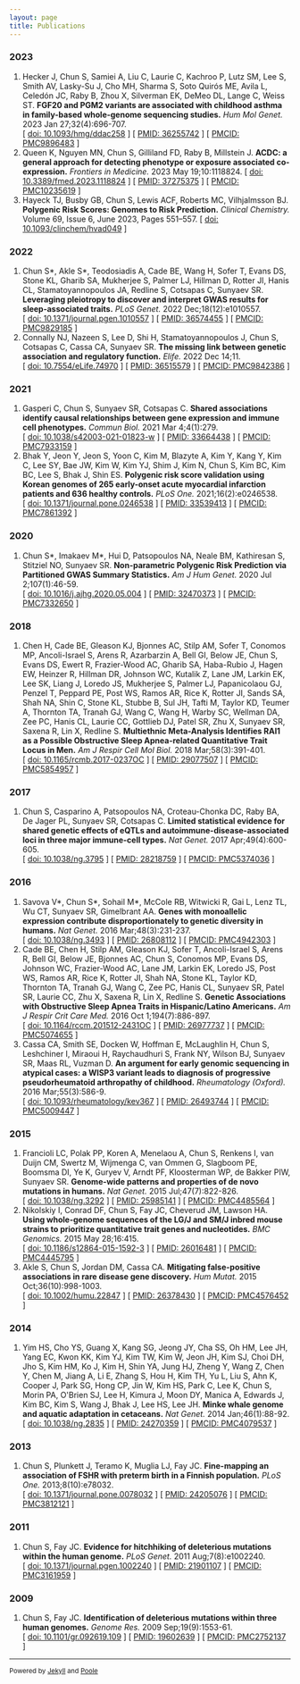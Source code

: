 ```yaml
---
layout: page
title: Publications
---
```


### 2023
1. Hecker J, Chun S, Samiei A, Liu C, Laurie C, Kachroo P, Lutz SM, Lee S, Smith AV, Lasky-Su J, Cho MH, Sharma S, Soto Quirós ME, Avila L, Celedón JC, Raby B, Zhou X, Silverman EK, DeMeo DL, Lange C, Weiss ST. **FGF20 and PGM2 variants are associated with childhood asthma in family-based whole-genome sequencing studies.** *Hum Mol Genet.* 2023 Jan 27;32(4):696-707.  
[ [doi: 10.1093/hmg/ddac258](http://dx.doi.org/10.1093/hmg/ddac258) ] [ [PMID: 36255742](https://pubmed.ncbi.nlm.nih.gov/36255742/) ] [ [PMCID: PMC9896483](https://www.ncbi.nlm.nih.gov/pmc/articles/PMC9896483/) ]
2. Queen K, Nguyen MN, Chun S, Gilliland FD, Raby B, Millstein J. **ACDC: a general approach for detecting phenotype or exposure associated co-expression.** *Frontiers in Medicine.* 2023 May 19;10:1118824.
[ [doi: 10.3389/fmed.2023.1118824](http://dx.doi.org/10.3389/fmed.2023.1118824) ] [ [PMID: 37275375](https://pubmed.ncbi.nlm.nih.gov/37275375/) ] [ [PMCID: PMC10235619](https://www.ncbi.nlm.nih.gov/pmc/articles/PMC10235619/) ] 
3. Hayeck TJ, Busby GB, Chun S, Lewis ACF, Roberts MC, Vilhjalmsson BJ. **Polygenic Risk Scores: Genomes to Risk Prediction.** *Clinical Chemistry.* Volume 69, Issue 6, June 2023, Pages 551–557. 
[ [doi: 10.1093/clinchem/hvad049](https://doi.org/10.1093/clinchem/hvad049) ]

### 2022
1. Chun S\*, Akle S\*, Teodosiadis A, Cade BE, Wang H, Sofer T, Evans DS, Stone KL, Gharib SA, Mukherjee S, Palmer LJ, Hillman D, Rotter JI, Hanis CL, Stamatoyannopoulos JA, Redline S, Cotsapas C, Sunyaev SR. **Leveraging pleiotropy to discover and interpret GWAS results for sleep-associated traits.** *PLoS Genet.* 2022 Dec;18(12):e1010557.  
[ [doi: 10.1371/journal.pgen.1010557](http://dx.doi.org/10.1371/journal.pgen.1010557) ] [ [PMID: 36574455](https://pubmed.ncbi.nlm.nih.gov/36574455/) ] [ [PMCID: PMC9829185](https://www.ncbi.nlm.nih.gov/pmc/articles/PMC9829185/) ]
2. Connally NJ, Nazeen S, Lee D, Shi H, Stamatoyannopoulos J, Chun S, Cotsapas C, Cassa CA, Sunyaev SR. **The missing link between genetic association and regulatory function.** *Elife.* 2022 Dec 14;11.  
[ [doi: 10.7554/eLife.74970](http://dx.doi.org/10.7554/eLife.74970) ] [ [PMID: 36515579](https://pubmed.ncbi.nlm.nih.gov/36515579/) ] [ [PMCID: PMC9842386](https://www.ncbi.nlm.nih.gov/pmc/articles/PMC9842386/) ]

### 2021
1. Gasperi C, Chun S, Sunyaev SR, Cotsapas C. **Shared associations identify causal relationships between gene expression and immune cell phenotypes.** *Commun Biol.* 2021 Mar 4;4(1):279.  
[ [doi: 10.1038/s42003-021-01823-w](http://dx.doi.org/10.1038/s42003-021-01823-w) ] [ [PMID: 33664438](https://pubmed.ncbi.nlm.nih.gov/33664438/) ] [ [PMCID: PMC7933159](https://www.ncbi.nlm.nih.gov/pmc/articles/PMC7933159/) ]
2. Bhak Y, Jeon Y, Jeon S, Yoon C, Kim M, Blazyte A, Kim Y, Kang Y, Kim C, Lee SY, Bae JW, Kim W, Kim YJ, Shim J, Kim N, Chun S, Kim BC, Kim BC, Lee S, Bhak J, Shin ES. **Polygenic risk score validation using Korean genomes of 265 early-onset acute myocardial infarction patients and 636 healthy controls.** *PLoS One.* 2021;16(2):e0246538.  
[ [doi: 10.1371/journal.pone.0246538](http://dx.doi.org/10.1371/journal.pone.0246538) ] [ [PMID: 33539413](https://pubmed.ncbi.nlm.nih.gov/33539413/) ] [ [PMCID: PMC7861392](https://www.ncbi.nlm.nih.gov/pmc/articles/PMC7861392/) ]

### 2020
1. Chun S\*, Imakaev M\*, Hui D, Patsopoulos NA, Neale BM, Kathiresan S, Stitziel NO, Sunyaev SR. **Non-parametric Polygenic Risk Prediction via Partitioned GWAS Summary Statistics.** *Am J Hum Genet.* 2020 Jul 2;107(1):46-59.  
[ [doi: 10.1016/j.ajhg.2020.05.004](http://dx.doi.org/10.1016/j.ajhg.2020.05.004) ] [ [PMID: 32470373](https://pubmed.ncbi.nlm.nih.gov/32470373/) ] [ [PMCID: PMC7332650](https://www.ncbi.nlm.nih.gov/pmc/articles/PMC7332650/) ]

### 2018
1. Chen H, Cade BE, Gleason KJ, Bjonnes AC, Stilp AM, Sofer T, Conomos MP, Ancoli-Israel S, Arens R, Azarbarzin A, Bell GI, Below JE, Chun S, Evans DS, Ewert R, Frazier-Wood AC, Gharib SA, Haba-Rubio J, Hagen EW, Heinzer R, Hillman DR, Johnson WC, Kutalik Z, Lane JM, Larkin EK, Lee SK, Liang J, Loredo JS, Mukherjee S, Palmer LJ, Papanicolaou GJ, Penzel T, Peppard PE, Post WS, Ramos AR, Rice K, Rotter JI, Sands SA, Shah NA, Shin C, Stone KL, Stubbe B, Sul JH, Tafti M, Taylor KD, Teumer A, Thornton TA, Tranah GJ, Wang C, Wang H, Warby SC, Wellman DA, Zee PC, Hanis CL, Laurie CC, Gottlieb DJ, Patel SR, Zhu X, Sunyaev SR, Saxena R, Lin X, Redline S. **Multiethnic Meta-Analysis Identifies RAI1 as a Possible Obstructive Sleep Apnea-related Quantitative Trait Locus in Men.** *Am J Respir Cell Mol Biol.* 2018 Mar;58(3):391-401.  
[ [doi: 10.1165/rcmb.2017-0237OC](http://dx.doi.org/10.1165/rcmb.2017-0237OC) ] [ [PMID: 29077507](https://pubmed.ncbi.nlm.nih.gov/29077507/) ] [ [PMCID: PMC5854957](https://www.ncbi.nlm.nih.gov/pmc/articles/PMC5854957/) ]

### 2017
1. Chun S, Casparino A, Patsopoulos NA, Croteau-Chonka DC, Raby BA, De Jager PL, Sunyaev SR, Cotsapas C. **Limited statistical evidence for shared genetic effects of eQTLs and autoimmune-disease-associated loci in three major immune-cell types.** *Nat Genet.* 2017 Apr;49(4):600-605.   
[ [doi: 10.1038/ng.3795](http://dx.doi.org/10.1038/ng.3795) ] [ [PMID: 28218759](https://pubmed.ncbi.nlm.nih.gov/28218759/) ] [ [PMCID: PMC5374036](https://www.ncbi.nlm.nih.gov/pmc/articles/PMC5374036/) ]

### 2016
1. Savova V\*, Chun S\*, Sohail M\*, McCole RB, Witwicki R, Gai L, Lenz TL, Wu CT, Sunyaev SR, Gimelbrant AA. **Genes with monoallelic expression contribute disproportionately to genetic diversity in humans.** *Nat Genet.* 2016 Mar;48(3):231-237.  
[ [doi: 10.1038/ng.3493](http://dx.doi.org/10.1038/ng.3493) ] [ [PMID: 26808112](https://pubmed.ncbi.nlm.nih.gov/26808112/) ] [ [PMCID: PMC4942303](https://www.ncbi.nlm.nih.gov/pmc/articles/PMC4942303/) ]
2. Cade BE, Chen H, Stilp AM, Gleason KJ, Sofer T, Ancoli-Israel S, Arens R, Bell GI, Below JE, Bjonnes AC, Chun S, Conomos MP, Evans DS, Johnson WC, Frazier-Wood AC, Lane JM, Larkin EK, Loredo JS, Post WS, Ramos AR, Rice K, Rotter JI, Shah NA, Stone KL, Taylor KD, Thornton TA, Tranah GJ, Wang C, Zee PC, Hanis CL, Sunyaev SR, Patel SR, Laurie CC, Zhu X, Saxena R, Lin X, Redline S. **Genetic Associations with Obstructive Sleep Apnea Traits in Hispanic/Latino Americans.** *Am J Respir Crit Care Med.* 2016 Oct 1;194(7):886-897.  
[ [doi: 10.1164/rccm.201512-2431OC](http://dx.doi.org/10.1164/rccm.201512-2431OC) ] [ [PMID: 26977737](https://pubmed.ncbi.nlm.nih.gov/26977737/) ] [ [PMCID: PMC5074655](https://www.ncbi.nlm.nih.gov/pmc/articles/PMC5074655/) ]
3. Cassa CA, Smith SE, Docken W, Hoffman E, McLaughlin H, Chun S, Leshchiner I, Miraoui H, Raychaudhuri S, Frank NY, Wilson BJ, Sunyaev SR, Maas RL, Vuzman D. **An argument for early genomic sequencing in atypical cases: a WISP3 variant leads to diagnosis of progressive pseudorheumatoid arthropathy of childhood.** *Rheumatology (Oxford).* 2016 Mar;55(3):586-9.  
[ [doi: 10.1093/rheumatology/kev367](http://dx.doi.org/10.1093/rheumatology/kev367) ] [ [PMID: 26493744](https://pubmed.ncbi.nlm.nih.gov/26493744/) ] [ [PMCID: PMC5009447](https://www.ncbi.nlm.nih.gov/pmc/articles/PMC5009447/) ]

### 2015
1. Francioli LC, Polak PP, Koren A, Menelaou A, Chun S, Renkens I, van Duijn CM, Swertz M, Wijmenga C, van Ommen G, Slagboom PE, Boomsma DI, Ye K, Guryev V, Arndt PF, Kloosterman WP, de Bakker PIW, Sunyaev SR. **Genome-wide patterns and properties of de novo mutations in humans.** *Nat Genet.* 2015 Jul;47(7):822-826.  
[ [doi: 10.1038/ng.3292](http://dx.doi.org/10.1038/ng.3292) ] [ [PMID: 25985141](https://pubmed.ncbi.nlm.nih.gov/25985141/) ] [ [PMCID: PMC4485564](https://www.ncbi.nlm.nih.gov/pmc/articles/PMC4485564/) ]
2. Nikolskiy I, Conrad DF, Chun S, Fay JC, Cheverud JM, Lawson HA. **Using whole-genome sequences of the LG/J and SM/J inbred mouse strains to prioritize quantitative trait genes and nucleotides.** *BMC Genomics.* 2015 May 28;16:415.  
[ [doi: 10.1186/s12864-015-1592-3](http://dx.doi.org/10.1186/s12864-015-1592-3) ] [ [PMID: 26016481](https://pubmed.ncbi.nlm.nih.gov/26016481/) ] [ [PMCID: PMC4445795](https://www.ncbi.nlm.nih.gov/pmc/articles/PMC4445795/) ]
3. Akle S, Chun S, Jordan DM, Cassa CA. **Mitigating false-positive associations in rare disease gene discovery.** *Hum Mutat.* 2015 Oct;36(10):998-1003.  
[ [doi: 10.1002/humu.22847](http://dx.doi.org/10.1002/humu.22847) ] [ [PMID: 26378430](https://pubmed.ncbi.nlm.nih.gov/26378430/) ] [ [PMCID: PMC4576452](https://www.ncbi.nlm.nih.gov/pmc/articles/PMC4576452/) ]

### 2014
1. Yim HS, Cho YS, Guang X, Kang SG, Jeong JY, Cha SS, Oh HM, Lee JH, Yang EC, Kwon KK, Kim YJ, Kim TW, Kim W, Jeon JH, Kim SJ, Choi DH, Jho S, Kim HM, Ko J, Kim H, Shin YA, Jung HJ, Zheng Y, Wang Z, Chen Y, Chen M, Jiang A, Li E, Zhang S, Hou H, Kim TH, Yu L, Liu S, Ahn K, Cooper J, Park SG, Hong CP, Jin W, Kim HS, Park C, Lee K, Chun S, Morin PA, O'Brien SJ, Lee H, Kimura J, Moon DY, Manica A, Edwards J, Kim BC, Kim S, Wang J, Bhak J, Lee HS, Lee JH. **Minke whale genome and aquatic adaptation in cetaceans.** *Nat Genet.* 2014 Jan;46(1):88-92.  
[ [doi: 10.1038/ng.2835](http://dx.doi.org/10.1038/ng.2835) ] [ [PMID: 24270359](https://pubmed.ncbi.nlm.nih.gov/24270359/) ] [ [PMCID: PMC4079537](https://www.ncbi.nlm.nih.gov/pmc/articles/PMC4079537/) ]

### 2013
1. Chun S, Plunkett J, Teramo K, Muglia LJ, Fay JC. **Fine-mapping an association of FSHR with preterm birth in a Finnish population.** *PLoS One.* 2013;8(10):e78032.  
[ [doi: 10.1371/journal.pone.0078032](http://dx.doi.org/10.1371/journal.pone.0078032) ] [ [PMID: 24205076](https://pubmed.ncbi.nlm.nih.gov/24205076/) ] [ [PMCID: PMC3812121](https://www.ncbi.nlm.nih.gov/pmc/articles/PMC3812121/) ]

### 2011
1. Chun S, Fay JC. **Evidence for hitchhiking of deleterious mutations within the human genome.** *PLoS Genet.* 2011 Aug;7(8):e1002240.  
[ [doi: 10.1371/journal.pgen.1002240](http://dx.doi.org/10.1371/journal.pgen.1002240) ] [ [PMID: 21901107](https://pubmed.ncbi.nlm.nih.gov/21901107/) ] [ [PMCID: PMC3161959](https://www.ncbi.nlm.nih.gov/pmc/articles/PMC3161959/) ]

### 2009
1. Chun S, Fay JC. **Identification of deleterious mutations within three human genomes.** *Genome Res.* 2009 Sep;19(9):1553-61.  
[ [doi: 10.1101/gr.092619.109](http://dx.doi.org/10.1101/gr.092619.109) ] [ [PMID: 19602639](https://pubmed.ncbi.nlm.nih.gov/19602639/) ] [ [PMCID: PMC2752137](https://www.ncbi.nlm.nih.gov/pmc/articles/PMC2752137/) ]

---
<sub>Powered by [Jekyll](https://github.com/mojombo/jekyll) and [Poole](http://getpoole.com)</sub>

